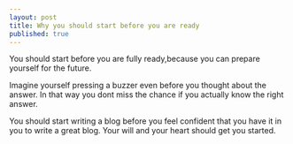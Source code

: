```yaml
---
layout: post
title: Why you should start before you are ready
published: true
---
```


 You should start before you are fully ready,because you can prepare yourself for the future.
 
Imagine yourself pressing a buzzer even before you thought about the answer.
In that way you dont miss the chance if you actually know the right answer.

You should start writing a blog before you feel confident that you have it in you to write a great blog.
Your will and your heart should get you started.
